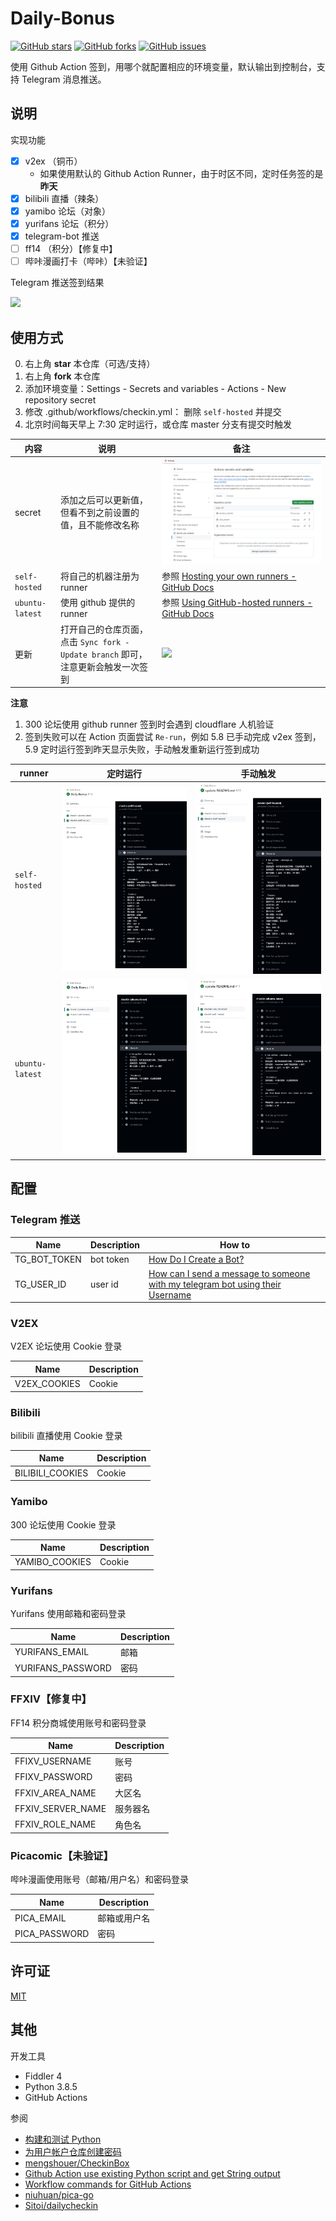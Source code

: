 # Daily-Bonus 

<p>
    <a href="https://github.com/jckling/Daily-Bonus/stargazers"><img src="https://img.shields.io/github/stars/jckling/Daily-Bonus" alt="GitHub stars"></a>
    <a href="https://github.com/jckling/Daily-Bonus/network/members"><img src="https://img.shields.io/github/forks/jckling/Daily-Bonus" alt="GitHub forks"></a>
    <a href="https://github.com/jckling/Daily-Bonus/issues"><img src="https://img.shields.io/github/issues/jckling/Daily-Bonus" alt="GitHub issues"></a>
</p>

使用 Github Action 签到，用哪个就配置相应的环境变量，默认输出到控制台，支持 Telegram 消息推送。

## 说明

实现功能

- [x] v2ex （铜币）
    - 如果使用默认的 Github Action Runner，由于时区不同，定时任务签的是**昨天**
- [x] bilibili 直播（辣条）
- [x] yamibo 论坛（对象）
- [x] yurifans 论坛（积分）
- [x] telegram-bot 推送
- [ ] ff14 （积分）【修复中】
- [ ] 哔咔漫画打卡（哔咔）【未验证】

Telegram 推送签到结果

![](screenshots/result.png)

## 使用方式

0. 右上角 **star** 本仓库（可选/支持）
1. 右上角 **fork** 本仓库
2. 添加环境变量：Settings - Secrets and variables - Actions - New repository secret
3. 修改 .github/workflows/checkin.yml： 删除 `self-hosted` 并提交
4. 北京时间每天早上 7:30 定时运行，或仓库 master 分支有提交时触发

| 内容              | 说明                                                      | 备注                                                                                                                 |
|-----------------|---------------------------------------------------------|--------------------------------------------------------------------------------------------------------------------|
| secret          | 添加之后可以更新值，但看不到之前设置的值，且不能修改名称                            | ![](screenshots/secrets.png)                                                                                       |
| `self-hosted`   | 将自己的机器注册为 runner                                        | 参照 [Hosting your own runners - GitHub Docs](https://docs.github.com/en/actions/hosting-your-own-runners)           |
| `ubuntu-latest` | 使用 github 提供的 runner                                    | 参照 [Using GitHub-hosted runners - GitHub Docs](https://docs.github.com/en/actions/using-github-hosted-runners)<br> |
| 更新              | 打开自己的仓库页面，点击 `Sync fork - Update branch` 即可，注意更新会触发一次签到 | ![](screenshots/update.jpg)                                                                                        |

**注意**

1. 300 论坛使用 github runner 签到时会遇到 cloudflare 人机验证
2. 签到失败可以在 Action 页面尝试 `Re-run`，例如 5.8 已手动完成 v2ex 签到，5.9 定时运行签到昨天显示失败，手动触发重新运行签到成功

| runner          | 定时运行                                      | 手动触发                                    |
|-----------------|-------------------------------------------|-----------------------------------------|
| `self-hosted`   | ![](screenshots/self-hosted-schedule.png) | ![](screenshots/self-hosted.png) |
| `ubuntu-latest` | ![](screenshots/ubuntu-schedule.png)      | ![](screenshots/ubuntu.png)     |

## 配置

### Telegram 推送

| Name         | Description | How to                                                                                                                                                                                                      |
|--------------|-------------|-------------------------------------------------------------------------------------------------------------------------------------------------------------------------------------------------------------|
| TG_BOT_TOKEN | bot token   | [How Do I Create a Bot?](https://core.telegram.org/bots#how-do-i-create-a-bot)                                                                                                                              |
| TG_USER_ID   | user id     | [How can I send a message to someone with my telegram bot using their Username](https://stackoverflow.com/questions/41664810/how-can-i-send-a-message-to-someone-with-my-telegram-bot-using-their-username) |

### V2EX

V2EX 论坛使用 Cookie 登录

| Name         | Description |
|--------------|-------------|
| V2EX_COOKIES | Cookie      |

### Bilibili

bilibili 直播使用 Cookie 登录

| Name             | Description |
|------------------|-------------|
| BILIBILI_COOKIES | Cookie      |

### Yamibo

300 论坛使用 Cookie 登录

| Name           | Description |
|----------------|-------------|
| YAMIBO_COOKIES | Cookie      |

### Yurifans

Yurifans 使用邮箱和密码登录

| Name              | Description |
|-------------------|-------------|
| YURIFANS_EMAIL    | 邮箱          |
| YURIFANS_PASSWORD | 密码          |

### FFXIV【修复中】

FF14 积分商城使用账号和密码登录

| Name              | Description |
|-------------------|-------------|
| FFIXV_USERNAME    | 账号          |
| FFIXV_PASSWORD    | 密码          |
| FFXIV_AREA_NAME   | 大区名         |
| FFXIV_SERVER_NAME | 服务器名        |
| FFXIV_ROLE_NAME   | 角色名         |

### Picacomic【未验证】

哔咔漫画使用账号（邮箱/用户名）和密码登录

| Name          | Description |
|---------------|-------------|
| PICA_EMAIL    | 邮箱或用户名      |
| PICA_PASSWORD | 密码          |

## 许可证

[MIT](https://github.com/jckling/Daily-Bonus/blob/master/LICENSE)

## 其他

开发工具

- Fiddler 4
- Python 3.8.5
- GitHub Actions

参阅

- [构建和测试 Python](https://docs.github.com/cn/actions/guides/building-and-testing-python)
- [为用户帐户仓库创建密码](https://docs.github.com/cn/actions/reference/encrypted-secrets#creating-encrypted-secrets-for-a-repository)
- [mengshouer/CheckinBox](https://github.com/mengshouer/CheckinBox)
- [Github Action use existing Python script and get String output](https://stackoverflow.com/questions/61656704/github-action-use-existing-python-script-and-get-string-output)
- [Workflow commands for GitHub Actions](https://docs.github.com/en/actions/learn-github-actions/workflow-commands-for-github-actions)
- [niuhuan/pica-go](https://github.com/niuhuan/pica-go)
- [Sitoi/dailycheckin](https://github.com/Sitoi/dailycheckin)
